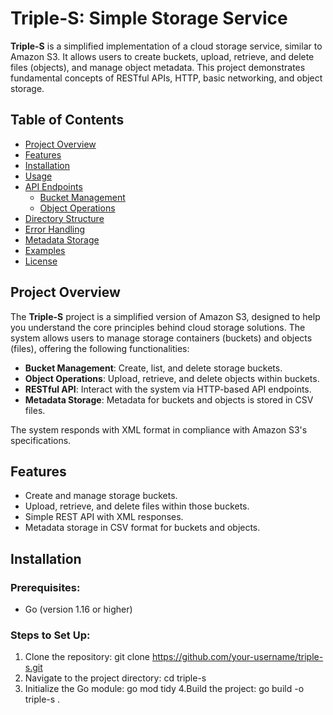 # Triple-S: Simple Storage Service

**Triple-S** is a simplified implementation of a cloud storage service, similar to Amazon S3. It allows users to create buckets, upload, retrieve, and delete files (objects), and manage object metadata. This project demonstrates fundamental concepts of RESTful APIs, HTTP, basic networking, and object storage.

## Table of Contents
- [Project Overview](#project-overview)
- [Features](#features)
- [Installation](#installation)
- [Usage](#usage)
- [API Endpoints](#api-endpoints)
  - [Bucket Management](#bucket-management)
  - [Object Operations](#object-operations)
- [Directory Structure](#directory-structure)
- [Error Handling](#error-handling)
- [Metadata Storage](#metadata-storage)
- [Examples](#examples)
- [License](#license)

## Project Overview

The **Triple-S** project is a simplified version of Amazon S3, designed to help you understand the core principles behind cloud storage solutions. The system allows users to manage storage containers (buckets) and objects (files), offering the following functionalities:
- **Bucket Management**: Create, list, and delete storage buckets.
- **Object Operations**: Upload, retrieve, and delete objects within buckets.
- **RESTful API**: Interact with the system via HTTP-based API endpoints.
- **Metadata Storage**: Metadata for buckets and objects is stored in CSV files.
  
The system responds with XML format in compliance with Amazon S3's specifications.

## Features

- Create and manage storage buckets.
- Upload, retrieve, and delete files within those buckets.
- Simple REST API with XML responses.
- Metadata storage in CSV format for buckets and objects.

## Installation

### Prerequisites:
- Go (version 1.16 or higher)

### Steps to Set Up:
1. Clone the repository:
   git clone https://github.com/your-username/triple-s.git
2. Navigate to the project directory:
   cd triple-s
3. Initialize the Go module:
   go mod tidy
4.Build the project:
   go build -o triple-s .
